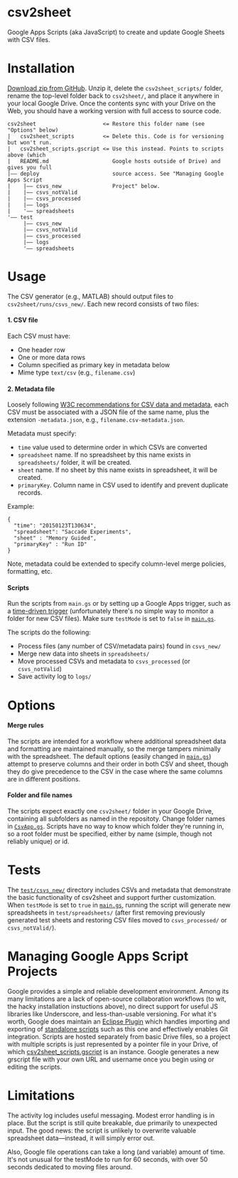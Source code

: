 # csv2sheet
Google Apps Scripts (aka JavaScript) to create and update Google Sheets with CSV files.

# Installation
[Download zip from GitHub](https://github.com/unendin/csv2sheet/archive/master.zip). Unzip it, delete the `csv2sheet_scripts/` folder, rename the top-level folder back to `csv2sheet/`, and place it anywhere in your local Google Drive. Once the contents sync with your Drive on the Web, you should have a working version with full access to source code.
```
csv2sheet                     <= Restore this folder name (see "Options" below)
|   csv2sheet_scripts         <= Delete this. Code is for versioning but won't run.
|   csv2sheet_scripts.gscript <= Use this instead. Points to scripts above (which
|   README.md                    Google hosts outside of Drive) and gives you full
|—— deploy                       source access. See "Managing Google Apps Script 
|    |—— csvs_new                Project" below.
|    |—— csvs_notValid
|    |—— csvs_processed
|    |—— logs
|    '—— spreadsheets
'—— test
     |—— csvs_new
     |—— csvs_notValid
     |—— csvs_processed
     |—— logs
     '—— spreadsheets
```

# Usage
The CSV generator (e.g., MATLAB) should output files to `csv2sheet/runs/csvs_new/`. Each new record consists of two files: 

#### 1. CSV file
Each CSV must have:
* One header row
* One or more data rows
* Column specified as primary key in metadata below
* Mime type `text/csv` (e.g., `filename.csv`)

#### 2. Metadata file
Loosely following [W3C recommendations for CSV data and metadata](http://www.w3.org/TR/tabular-data-model/#standard-file-metadata), each CSV must be associated with a JSON file of the same name, plus the extension `-metadata.json`, e.g.,
`filename.csv-metadata.json`.

Metadata must specify:
* `time` value used to determine order in which CSVs are converted
* `spreadsheet` name. If no spreadsheet by this name exists in `spreadsheets/` folder, it will be created.
* `sheet` name. If no sheet by this name exists in spreadsheet, it will be created.
* `primaryKey`. Column name in CSV used to identify and prevent duplicate records. 

Example:
```
{
  "time": "20150123T130634",
  "spreadsheet": "Saccade Experiments",
  "sheet" : "Memory Guided",
  "primaryKey" : "Run ID"
}
```

Note, metadata could be extended to specify column-level merge policies, formatting, etc.

#### Scripts
Run the scripts from `main.gs` or by setting up a Google Apps trigger, such as a [time-driven trigger](https://developers.google.com/apps-script/guides/triggers/installable#time-driven_triggers) (unfortunately there's no simple way to monitor a folder for new CSV files). Make sure `testMode` is set to `false` in [`main.gs`](https://github.com/unendin/csv2sheet/blob/master/csv2sheet_scripts/main.gs).

The scripts do the following:
* Process files (any number of CSV/metadata pairs) found in `csvs_new/` 
* Merge new data into sheets in `spreadsheets/`
* Move processed CSVs and metadata to `csvs_processed` (or `csvs_notValid`)
* Save activity log to `logs/` 

# Options
#### Merge rules
The scripts are intended for a workflow where additional spreadsheet data and formatting are maintained manually, so the merge tampers minimally with the spreadsheet. The default options (easily changed in [`main.gs`](https://github.com/unendin/csv2sheet/blob/master/csv2sheet_scripts/main.gs)) attempt to preserve columns and their order in both CSV and sheet, though they do give precedence to the CSV in the case where the same columns are in different positions.

#### Folder and file names
The scripts expect exactly one `csv2sheet/` folder in your Google Drive, containing all subfolders as named in the repositoty. Change folder names in [`CsvApp.gs`](https://github.com/unendin/csv2sheet/blob/master/csv2sheet_scripts/CsvApp.gs). Scripts have no way to know which folder they're running in, so a root folder must be specified, either by name (simple, though not reliably unique) or id.   

# Tests
The [`test/csvs_new/`](https://github.com/unendin/csv2sheet/tree/master/test/csvs_new) directory includes CSVs and metadata that demonstrate the basic functionality of csv2sheet and support further customization. When `testMode` is set to `true` in [`main.gs`](https://github.com/unendin/csv2sheet/blob/master/csv2sheet_scripts/main.gs), running the script will generate new spreadsheets in `test/spreadsheets/` (after first removing previously generated test sheets and restoring CSV files moved to `csvs_processed/` or `csvs_notValid/`).

# Managing Google Apps Script Projects
Google provides a simple and reliable development environment. Among its many limitations are a lack of open-source collaboration workflows (to wit, the hacky installation instuctions above), no direct support for useful JS libraries like Underscore, and less-than-usable versioning. For what it's worth, Google does maintain an [Eclipse Plugin](https://developers.google.com/eclipse/docs/apps_script) which handles importing and exporting of [standalone scripts](https://developers.google.com/apps-script/guides/standalone) such as this one and effectively enables Git integration. Scripts are hosted separately from basic Drive files, so a project with multiple scripts is just represented by a pointer file in your Drive, of which [csv2sheet_scripts.gscript](https://github.com/unendin/csv2sheet/blob/master/csv2sheet_scripts.gscript) is an instance. Google generates a new grscript file with your own URL and username once you begin using or editing the scripts. 

# Limitations
The activity log includes useful messaging. Modest error handling is in place. But the script is still quite breakable, due primarily to unexpected input. The good news: the script is unlikely to overwrite valuable spreadsheet data—instead, it will simply error out.

Also, Google file operations can take a long (and variable) amount of time. It's not unusual for the testMode to run for 60 seconds, with over 50 seconds dedicated to moving files around. 
